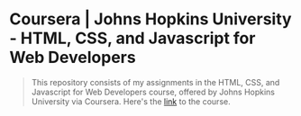 # Coursera | Johns Hopkins University - HTML, CSS, and Javascript for Web Developers
> This repository consists of my assignments in the HTML, CSS, and Javascript for Web Developers course, offered by Johns Hopkins University via Coursera. Here's the [link](https://www.coursera.org/learn/html-css-javascript-for-web-developers) to the course.
